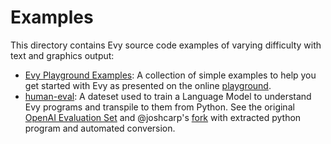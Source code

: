 # Examples

This directory contains Evy source code examples of varying difficulty with
text and graphics output:

- [Evy Playground Examples](evy-playground-samples): A collection of simple examples to help you get
  started with Evy as presented on the online [playground].
- [human-eval](human-eval): A dateset used to train a Language Model to
  understand Evy programs and transpile to them from Python. See the original [OpenAI Evaluation Set] and @joshcarp's [fork] with extracted python program and automated conversion.

[playground]: https://play.devy.dev
[OpenAI Evaluation Set]: https://github.com/openai/human-eval
[fork]: https://github.com/joshcarp/humaneval-evy
